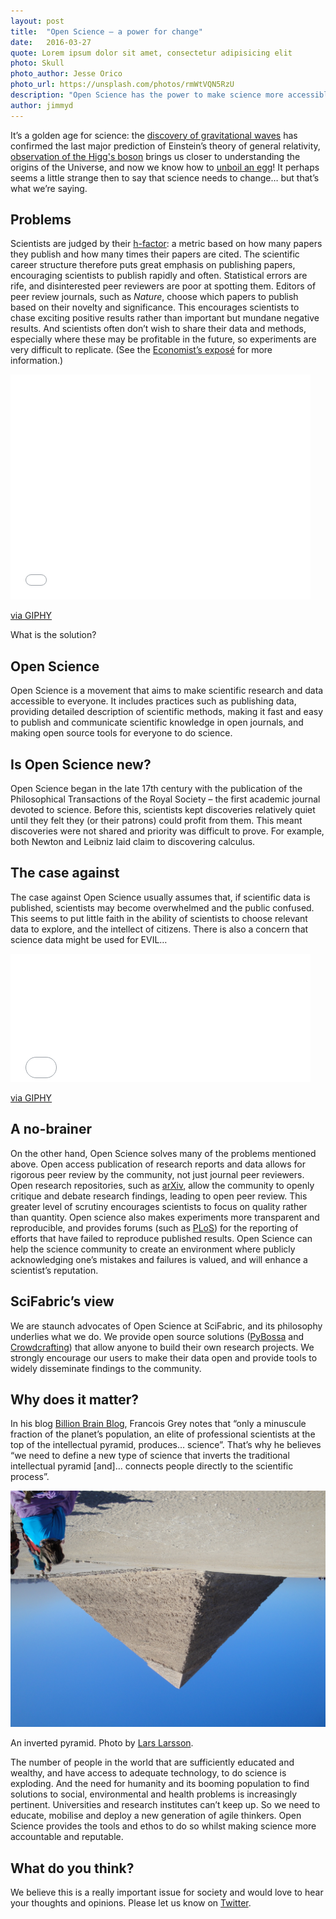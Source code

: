 ```yaml
---
layout: post
title:  "Open Science – a power for change"
date:   2016-03-27 
quote: Lorem ipsum dolor sit amet, consectetur adipisicing elit
photo: Skull
photo_author: Jesse Orico
photo_url: https://unsplash.com/photos/rmWtVQN5RzU
description: "Open Science has the power to make science more accessible, collaborative and trustworthy"
author: jimmyd
---
```


It’s a golden age for science: the [discovery of gravitational waves](http://www.bbc.co.uk/news/science-environment-35524440) 
has confirmed the last major prediction of Einstein’s theory of general relativity, 
[observation of the Higg's boson](http://home.cern/topics/higgs-boson) brings us closer to 
understanding the origins of the Universe, and now we know how to [unboil an egg](http://news.uci.edu/research/uci-fellow-chemists-find-a-way-to-unboil-eggs/)! 
It perhaps seems a little strange then to say that science needs to change… but that’s what we’re saying.

## Problems

Scientists are judged by their [h-factor](https://en.wikipedia.org/wiki/H-index): a metric 
based on how many papers they publish and how many times their papers are cited. The scientific career 
structure therefore puts great emphasis on publishing papers, encouraging scientists to publish 
rapidly and often. Statistical errors are rife, and disinterested peer reviewers 
are poor at spotting them. Editors of peer review journals, such as *Nature*, choose which papers to publish 
based on their novelty and significance. This encourages scientists to chase exciting positive results rather 
than important but mundane negative results. And scientists often don’t wish to share their data and methods, 
especially where these may be profitable in the future, so experiments are very difficult to replicate. 
(See the [Economist’s exposé](http://www.economist.com/news/briefing/21588057-scientists-think-science-self-correcting-alarming-degree-it-not-trouble) 
for more information.)

<div class="embed-responsive embed-responsive-4by3">
<iframe src="//giphy.com/embed/3o85xm0pDVY4EkKdFe" width="480" height="360" frameBorder="0" class="giphy-embed" allowFullScreen></iframe><p><a href="http://giphy.com/gifs/character-presentation-animation-3o85xm0pDVY4EkKdFe">via GIPHY</a></p>
</div>

What is the solution?

## Open Science 

Open Science is a movement that aims to make scientific research and data accessible to everyone. 
It includes practices such as publishing data, providing detailed description of scientific methods, 
making it fast and easy to publish and communicate scientific knowledge in open journals, 
and making open source tools for everyone to do science.

## Is Open Science new? 

Open Science began in the late 17th century with the publication of the Philosophical 
Transactions of the Royal Society – the first academic journal devoted to science. Before this, 
scientists kept discoveries relatively quiet until they felt they (or their patrons) could profit from them. 
This meant discoveries were not shared and priority was difficult to prove. For example, both 
Newton and Leibniz laid claim to discovering calculus.

## The case against

The case against Open Science usually assumes that, if scientific data is published, scientists 
may become overwhelmed and the public confused. This seems to put little faith in the ability of 
scientists to choose relevant data to explore, and the intellect of citizens. There is also a concern 
that science data might be used for EVIL…

<div class="embed-responsive embed-responsive-4by3">
  <iframe src="//giphy.com/embed/nXU1FF5HS2eFG" width="480" height="205" frameBorder="0" class="giphy-embed" allowFullScreen></iframe><p><a href="http://giphy.com/gifs/dr-evil-mike-myers-austin-powers-nXU1FF5HS2eFG">via GIPHY</a></p>
</div>

## A no-brainer

On the other hand, Open Science solves many of the problems mentioned above. Open access publication 
of research reports and data allows for rigorous peer review by the community, not just journal peer reviewers. 
Open research repositories, such as [arXiv](http://arxiv.org/), allow the community to openly critique and debate research findings, leading to open peer review. 
This greater level of scrutiny encourages scientists to focus on quality 
 rather than quantity. Open science also makes experiments more transparent and reproducible, 
 and provides forums (such as [PLoS](https://www.plos.org/)) for the reporting of efforts that have failed to reproduce published results. 
 Open Science can help the science community to create an environment where publicly acknowledging one’s
  mistakes and failures is valued, and will enhance a scientist’s reputation.

## SciFabric’s view

We are staunch advocates of Open Science at SciFabric, and its philosophy underlies what we do. 
We provide open source solutions ([PyBossa](http://pybossa.com/) and [Crowdcrafting](http://crowdcrafting.org/)) that allow anyone to build their own research projects. 
We strongly encourage our users to make their data open and provide tools to widely disseminate findings to the community.

## Why does it matter?

In his blog [Billion Brain Blog](http://www.billionbrainblog.com/), Francois Grey notes that
 “only a minuscule fraction of the planet’s population, an elite of professional scientists 
 at the top of the intellectual pyramid, produces… science”. That’s why he believes “we need 
 to define a new type of science that inverts the traditional intellectual pyramid [and]… connects 
 people directly to the scientific process”.

![Hooke's microscope](/assets/img/blog/Pyramid.jpg)
<p class="post-caption">An inverted pyramid. Photo by <a href="https://www.flickr.com/photos/friutbildning/4865755901/in/photolist-8pYgH8-5paZjJ-7J69xg-24Mg4g-5qqr97-4xabfC-4udTgo-8q2rrf-7QgBXa-4yBboC-7QjXxb-7QgBQR-4x8KGk-7QgBUe-7QgBMV-fMjX7y-36VsGZ-57FAjA-4x8GQg-4x5Ym2-7QjWG5-brTcBP-5cCVbM-mRFjx-4xcFJS-7QjWyo-nxQ9P7-8q2rCE-2Syyr-7Ja7KL-7QgByH-7QjX4u-53fjSF-4xcniS-VM2Rt-7QjWBQ-7QgBi4-8QQNGQ-7QgBBk-4x83K8-7QgBua-7QgBsg-5XTtgM-5XXNG1-7QjWSj-gm5FN-4Hfc88-4xcCLf-7QjX7y-sBzAG">Lars Larsson</a>.</p>

The number of people in the world that are sufficiently educated and wealthy, and have access to 
adequate technology, to do science is exploding. And the need for humanity and its booming population 
to find solutions to social, environmental and health problems is increasingly pertinent. 
Universities and research institutes can’t keep up. So we need to educate, mobilise and 
deploy a new generation of agile thinkers. Open Science provides the tools and ethos to do so whilst making science more accountable and reputable.

## What do you think?

We believe this is a really important issue for society and would love to hear your thoughts and opinions. 
Please let us know on [Twitter](https://twitter.com/scifabric).

